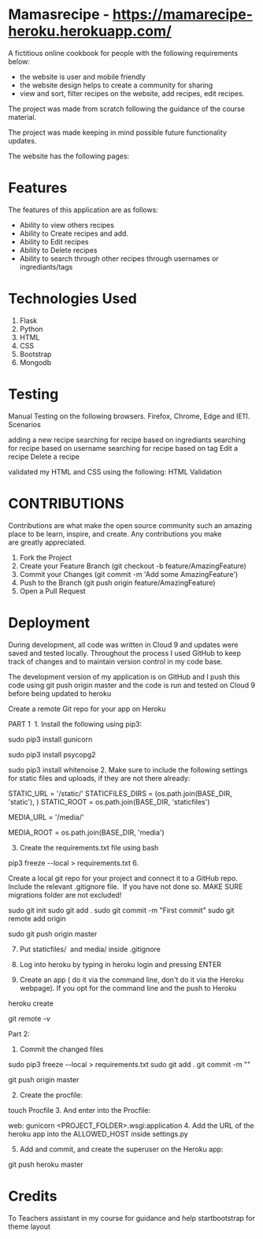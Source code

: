 

Mamasrecipe - https://mamarecipe-heroku.herokuapp.com/
============
A fictitious online cookbook for people with the following requirements below:

- the website is user and mobile friendly
- the website design helps to create a community for sharing
- view and sort, filter recipes on the website, add recipes, edit recipes.

The project was made from scratch following the guidance of the course material. 

The project was made keeping in mind possible future functionality updates. 

The website has the following pages: 

Features 
=========
The features of this application are as follows: 

- Ability to view others recipes
- Ability to Create recipes and add.
- Ability to Edit recipes
- Ability to Delete recipes
- Ability to search through other recipes through usernames or ingrediants/tags

Technologies Used 
=================
1. Flask
2. Python
3. HTML
4. CSS
5. Bootstrap
6. Mongodb

Testing
=========

Manual Testing on the following browsers. Firefox, Chrome, Edge and IE11. Scenarios

adding a new recipe
searching for recipe based on ingrediants
searching for recipe based on username
searching for recipe based on tag
Edit a recipe
Delete a recipe

validated my HTML and CSS using the following:
HTML Validation

CONTRIBUTIONS
===============
Contributions are what make the open source community such an amazing place to be learn, inspire, and create. Any contributions you make are greatly appreciated. 

1. Fork the Project
2. Create your Feature Branch (git checkout -b feature/AmazingFeature)
3. Commit your Changes (git commit -m 'Add some AmazingFeature')
4. Push to the Branch (git push origin feature/AmazingFeature)
5. Open a Pull Request

Deployment 
=============

During development, all code was written in Cloud 9 and updates were saved and tested locally. Throughout the process I used GitHub to keep track of changes and to maintain version control in my code base. 

The development version of my application is on GitHub and I push this code using git push origin master and the code is run and tested on Cloud 9 before being updated to heroku 

Create a remote Git repo for your app on Heroku 


PART 1 
1. 
   Install the following using pip3:
   
sudo pip3 install gunicorn

sudo pip3 install psycopg2



sudo pip3 install whitenoise
2. 
   Make sure to include the following settings for static files and uploads, if they are not there already:

STATIC_URL = '/static/'
STATICFILES_DIRS = (os.path.join(BASE_DIR, 'static'), )
STATIC_ROOT = os.path.join(BASE_DIR, 'staticfiles')

MEDIA_URL = '/media/'

MEDIA_ROOT = os.path.join(BASE_DIR, 'media')



3.  Create the requirements.txt file using bash

pip3 freeze --local > requirements.txt
6. 
   
   Create a local git repo for your project and connect it to a GitHub repo. Include the relevant .gitignore file.  If you have not done so. MAKE SURE migrations folder are not excluded!
   

sudo git init
sudo git add .
sudo git commit -m "First commit"
sudo git remote add origin <GITHUB REMOTE URL>

sudo git push origin master



7. 
   Put staticfiles/  and media/ inside .gitignore
   
8. 
   Log into heroku by typing in heroku login and pressing ENTER
   
9. 
   Create an app ( do it via the command line, don't do it via the Heroku webpage). If you opt for the command line and the push to Heroku
   
heroku create <PROJECT NAME> 

git remote -v


Part 2:

1. Commit the changed files

sudo pip3 freeze --local > requirements.txt
sudo git add .
git commit -m "<YOUR COMMENT MESSAGE>"

git push origin master


2. 
   Create the procfile:
   
   
touch Procfile
3. 
   And enter into the Procfile:
   
   
web: gunicorn <PROJECT_FOLDER>.wsgi:application
4. 
   Add the URL of the heroku app into the ALLOWED_HOST inside settings.py
   
5. 
   Add and commit, and create the superuser on the Heroku app:
   
git push heroku master

Credits
=========
To Teachers assistant in my course for guidance and help
startbootstrap for theme layout

